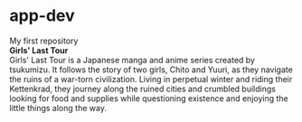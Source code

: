 # app-dev  
My first repository  
**Girls' Last Tour**  
Girls' Last Tour is a Japanese manga and anime series created by tsukumizu. It follows the story of two girls, Chito and Yuuri, as they navigate the ruins of a war-torn civilization. Living in perpetual winter and riding their Kettenkrad, they journey along the ruined cities and crumbled buildings looking for food and supplies while questioning existence and enjoying the little things along the way.
